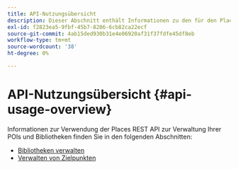 ```yaml
---
title: API-Nutzungsübersicht
description: Dieser Abschnitt enthält Informationen zu den für den Places-Dienst verfügbaren REST-APIs.
exl-id: f2823ea5-9fbf-45b7-8206-6cb82ca22ecf
source-git-commit: 4ab15ded930b31e4e06920af31f37fdfe45df8eb
workflow-type: tm+mt
source-wordcount: '38'
ht-degree: 0%

---
```


# API-Nutzungsübersicht {#api-usage-overview}

Informationen zur Verwendung der Places REST API zur Verwaltung Ihrer POIs und Bibliotheken finden Sie in den folgenden Abschnitten:

* [Bibliotheken verwalten](/help/web-service-api/api-usage/manage-libraries/manage-libraries.md)
* [Verwalten von Zielpunkten](/help/web-service-api/api-usage/manage-pois/manage-pois.md)
